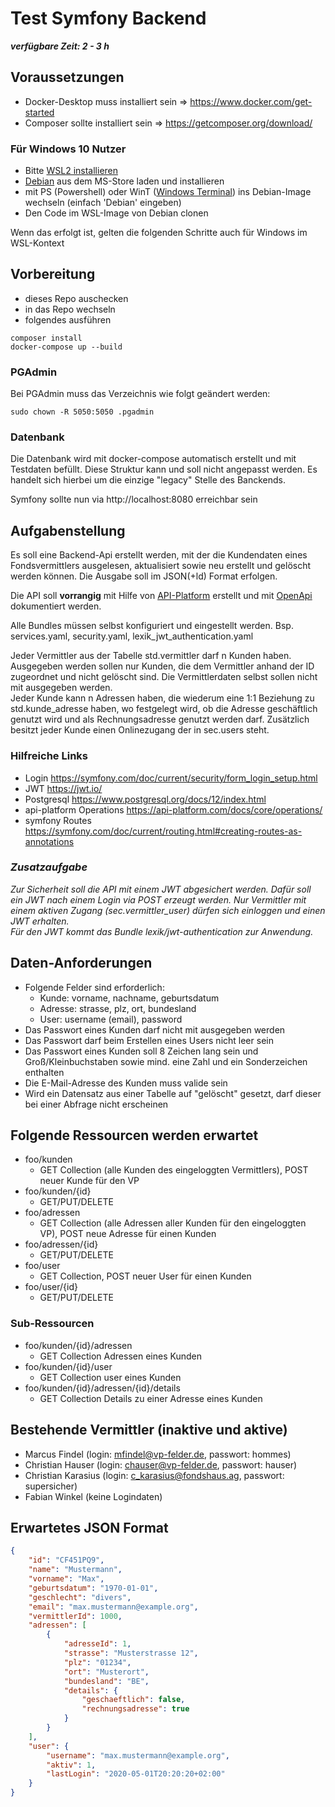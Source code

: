 # Test Symfony Backend
**_verfügbare Zeit: 2 - 3 h_**

## Voraussetzungen
- Docker-Desktop muss installiert sein => https://www.docker.com/get-started
- Composer sollte installiert sein => https://getcomposer.org/download/

### Für Windows 10 Nutzer
- Bitte [WSL2 installieren](https://docs.microsoft.com/en-us/windows/wsl/install-win10)
- [Debian](https://www.microsoft.com/de-de/p/debian/9msvkqc78pk6?rtc=1&activetab=pivot:overviewtab) aus dem MS-Store laden und installieren
- mit PS (Powershell) oder WinT ([Windows Terminal](https://www.microsoft.com/de-de/p/windows-terminal/9n0dx20hk701?rtc=1&activetab=pivot:overviewtab)) ins Debian-Image wechseln (einfach 'Debian' eingeben)
- Den Code im WSL-Image von Debian clonen

Wenn das erfolgt ist, gelten die folgenden Schritte auch für Windows im WSL-Kontext

## Vorbereitung
- dieses Repo auschecken
- in das Repo wechseln
- folgendes ausführen

```shell script
composer install
docker-compose up --build
```
### PGAdmin
Bei PGAdmin muss das Verzeichnis wie folgt geändert werden:
```shell script
sudo chown -R 5050:5050 .pgadmin
```
### Datenbank
Die Datenbank wird mit docker-compose automatisch erstellt und mit Testdaten befüllt. Diese Struktur kann und soll nicht angepasst werden. Es handelt sich hierbei um die einzige "legacy" Stelle des Banckends.

Symfony sollte nun via http://localhost:8080 erreichbar sein

## Aufgabenstellung
Es soll eine Backend-Api erstellt werden, mit der die Kundendaten eines Fondsvermittlers ausgelesen, aktualisiert sowie neu erstellt und gelöscht werden können. Die Ausgabe soll im JSON(+ld) Format erfolgen.

Die API soll **vorrangig** mit Hilfe von [API-Platform](https://api-platform.com/docs/core/) erstellt und mit [OpenApi](https://www.openapis.org/) dokumentiert werden.    

Alle Bundles müssen selbst konfiguriert und eingestellt werden.
Bsp. services.yaml, security.yaml, lexik_jwt_authentication.yaml

Jeder Vermittler aus der Tabelle std.vermittler darf n Kunden haben. Ausgegeben werden sollen nur Kunden, die dem Vermittler anhand der ID zugeordnet und nicht gelöscht sind. Die Vermittlerdaten selbst sollen nicht mit ausgegeben werden.  
Jeder Kunde kann n Adressen haben, die wiederum eine 1:1 Beziehung zu std.kunde_adresse haben, wo festgelegt wird, ob die Adresse geschäftlich genutzt wird und als Rechnungsadresse genutzt werden darf. Zusätzlich besitzt jeder Kunde einen Onlinezugang der in sec.users steht.

### Hilfreiche Links
- Login https://symfony.com/doc/current/security/form_login_setup.html
- JWT https://jwt.io/
- Postgresql https://www.postgresql.org/docs/12/index.html
- api-platform Operations https://api-platform.com/docs/core/operations/
- symfony Routes https://symfony.com/doc/current/routing.html#creating-routes-as-annotations

### _Zusatzaufgabe_
_Zur Sicherheit soll die API mit einem JWT abgesichert werden. Dafür soll ein JWT nach einem Login via POST erzeugt werden. Nur Vermittler mit einem aktiven Zugang (sec.vermittler_user) dürfen sich einloggen und einen JWT erhalten._  
_Für den JWT kommt das Bundle lexik/jwt-authentication zur Anwendung._

## Daten-Anforderungen  
- Folgende Felder sind erforderlich:
  - Kunde: vorname, nachname, geburtsdatum
  - Adresse: strasse, plz, ort, bundesland
  - User: username (email), password
- Das Passwort eines Kunden darf nicht mit ausgegeben werden
- Das Passwort darf beim Erstellen eines Users nicht leer sein
- Das Passwort eines Kunden soll 8 Zeichen lang sein und Groß/Kleinbuchstaben sowie mind. eine Zahl und ein Sonderzeichen enthalten
- Die E-Mail-Adresse des Kunden muss valide sein
- Wird ein Datensatz aus einer Tabelle auf "gelöscht" gesetzt, darf dieser bei einer Abfrage nicht erscheinen

## Folgende Ressourcen werden erwartet
- foo/kunden
  - GET Collection (alle Kunden des eingeloggten Vermittlers), POST neuer Kunde für den VP
- foo/kunden/{id}
  - GET/PUT/DELETE
- foo/adressen
  - GET Collection (alle Adressen aller Kunden für den eingeloggten VP), POST neue Adresse für einen Kunden
- foo/adressen/{id}
  - GET/PUT/DELETE
- foo/user
  - GET Collection, POST neuer User für einen Kunden
- foo/user/{id}
  - GET/PUT/DELETE

### Sub-Ressourcen
- foo/kunden/{id}/adressen
  - GET Collection Adressen eines Kunden
- foo/kunden/{id}/user
  - GET Collection user eines Kunden
- foo/kunden/{id}/adressen/{id}/details
  - GET Collection Details zu einer Adresse eines Kunden

## Bestehende Vermittler (inaktive und aktive)
- Marcus Findel (login: mfindel@vp-felder.de, passwort: hommes)
- Christian Hauser (login: chauser@vp-felder.de, passwort: hauser)
- Christian Karasius (login: c_karasius@fondshaus.ag, passwort: supersicher)
- Fabian Winkel (keine Logindaten)

## Erwartetes JSON Format

```json
{
    "id": "CF451PQ9",
    "name": "Mustermann",
    "vorname": "Max",
    "geburtsdatum": "1970-01-01",
    "geschlecht": "divers",
    "email": "max.mustermann@example.org",
    "vermittlerId": 1000,
    "adressen": [
        {
            "adresseId": 1,
            "strasse": "Musterstrasse 12",
            "plz": "01234",
            "ort": "Musterort",
            "bundesland": "BE",
            "details": {
                "geschaeftlich": false,
                "rechnungsadresse": true
            }
        }
    ],
    "user": {
        "username": "max.mustermann@example.org",
        "aktiv": 1,
        "lastLogin": "2020-05-01T20:20:20+02:00"
    }
}
```
